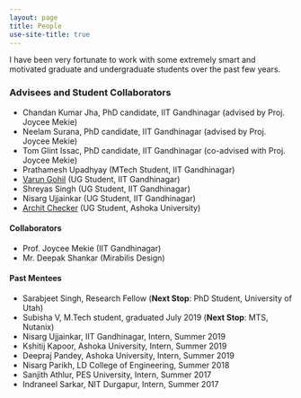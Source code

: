 ```yaml
---
layout: page
title: People
use-site-title: true
---
```


I have been very fortunate to work with some extremely smart and 
motivated graduate and undergraduate students over the past few years.

### Advisees and Student Collaborators
* Chandan Kumar Jha, PhD candidate, IIT Gandhinagar (advised by Proj. Joycee Mekie)
* Neelam Surana, PhD candidate, IIT Gandhinagar (advised by Proj. Joycee Mekie)
* Tom Glint Issac, PhD candidate, IIT Gandhinagar (co-advised with Proj. Joycee Mekie)
* Prathamesh Upadhyay (MTech Student, IIT Gandhinagar)
* <a href="https://varungohil.github.io">Varun Gohil</a> (UG Student, IIT Gandhinagar)
* Shreyas Singh (UG Student, IIT Gandhinagar)
* Nisarg Ujjainkar (UG Student, IIT Gandhinagar)
* <a href="https://checker5965.github.io">Archit Checker</a> (UG Student, Ashoka University)

#### Collaborators
* Prof. Joycee Mekie (IIT Gandhinagar)
* Mr. Deepak Shankar (Mirabilis Design)

#### Past Mentees
* Sarabjeet Singh, Research Fellow (**Next Stop**: PhD Student, University of Utah)
* Subisha V, M.Tech student, graduated July 2019 (**Next Stop**: MTS, Nutanix)
* Nisarg Ujjainkar, IIT Gandhinagar, Intern, Summer 2019
* Kshitij Kapoor, Ashoka University, Intern, Summer 2019
* Deepraj Pandey, Ashoka University, Intern, Summer 2019
* Nisarg Parikh, LD College of Engineering, Summer 2018
* Sanjith Athlur, PES University, Intern, Summer 2017
* Indraneel Sarkar, NIT Durgapur, Intern, Summer 2017
